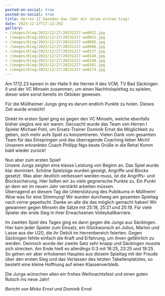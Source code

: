 ```yaml
---
posted-on-social: true
posted-on-social: true
title: Herren II beenden das Jahr mit ihrem erstem Sieg!
date: 2023-12-27T17:12:29Z
gallery:
- /images/blog/2023/12/27/20231217-wa0012.jpg
- /images/blog/2023/12/27/20231217-wa0031.jpg
- /images/blog/2023/12/27/20231217-wa0085.jpg
- /images/blog/2023/12/27/20231217-wa0096.jpg
- /images/blog/2023/12/27/20231217-wa0137.jpg
- /images/blog/2023/12/27/20231217-wa0144.jpg
- /images/blog/2023/12/27/20231217-wa0148.jpg
- /images/blog/2023/12/27/20231217-wa0161.jpg
- /images/blog/2023/12/27/20231217-wa0174.jpg
---
```

Am 17.12.23 kamen in der Halle II die Herren II des VCM, TV Bad
Säckingen II und der VC Minseln zusammen, um einen Nachholspieltag zu
spielen, dieser wäre sonst bereits im Oktober gewesen.

Für die Müllheimer Jungs ging es darum endlich Punkte zu holen. Dieses
Ziel wurde erreicht!

Direkt im ersten Spiel ging es gegen den VC Minseln, welche ebenfalls
bisher sieglos wie wir waren. Gecoacht wurde das Team von Herren I
Spieler Michael Pohl, um Ersatz-Trainer Dominik Ernst die Möglichkeit zu
geben, sich mehr aufs Spiel zu konzentrieren. Vielen Dank vom gesamten
Team für das Einspringen und das überragende Coaching lieber Michi!
Unserem erkrankten Coach Phillipp Ngo beste Grüße in die Reha! Komm bald
wieder zurück!

Nun aber zum ersten Spiel!  
Unsere Jungs zeigten eine klasse Leistung von Beginn an. Das Spiel wurde
klar dominiert. Schöne Spielzüge wurden gezeigt, Angriffe und Blocks
gesetzt. Was aber deutlich verbessert werden muss, ist die Angriffs- und
Blocksicherung. Hier ließen wir zu viele gegnerische Punkte zu. Ein
Punkt an dem wir im neuen Jahr verstärkt arbeiten müssen.  
Überragend an diesem Tag die Unterstützung des Publikums in Müllheim!
Wow was für eine Stimmung! Wir wurden durchweg am gesamten Spieltag nach
vorne gepeitscht. Danke an alle die das möglich gemacht haben! Wir
gewannen gegen Minseln die Sätze mit 25:18, 25:21 und 25:19. Für viele
Spieler der erste Sieg in ihrer Erwachsenen Volleyballkarriere.

Im zweiten Spiel des Tages ging es dann gegen die Jungs aus Säckingen.
Hier kam jeder Spieler zum Einsatz, ein Glückwunsch an Julius, Marlon
und Lasse aus der U20, die ihr Debüt im Herrenbereich feierten. Gegen
Säckingen fehlte einfach die Kraft und Erfahrung, um ihnen gefährlich zu
werden. Dennoch wurde der zweite Satz sehr knapp und Säckingen musste
sich strecken. Am Ende hieß es allerdings 0:3 mit 16:25, 23:25 und
19:25.  
So gehen wir aber erhobenen Hauptes aus diesem Spieltag mit der Freude
über den ersten Sieg und das Verlassen des letzten Tabellenplatztes, so
besteht eine kleine Hoffnung auf einen Klassenverbleib.

Die Jungs wünschen allen ein frohes Weihnachtsfest und einen guten
Rutsch ins neue Jahr!

<i>Bericht von Mirko Ernst und Dominik Ernst</i>
